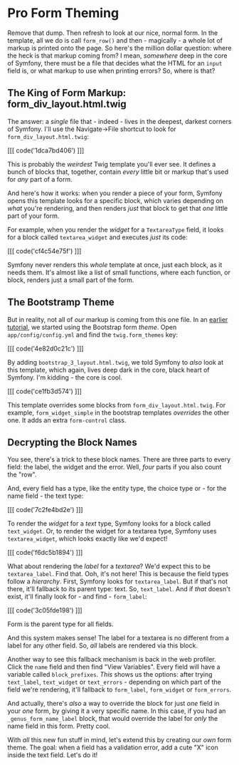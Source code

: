# Pro Form Theming

Remove that dump. Then refresh to look at our nice, normal form. In the template,
all we do is call `form_row()` and then - magically - a whole lot of markup is
printed onto the page. So here's the million dollar question: where the heck is
that markup coming from? I mean, *somewhere* deep in the core of Symfony, there must
be a file that decides what the HTML for an `input` field is, or what markup to use
when printing errors? So, where is that?

## The King of Form Markup: form_div_layout.html.twig

The answer: a *single* file that - indeed - lives in the deepest, darkest corners
of Symfony. I'll use the Navigate->File shortcut to look for `form_div_layout.html.twig`:

[[[ code('1dca7bd406') ]]]

This is probably the *weirdest* Twig template you'll ever see. It defines a bunch
of blocks that, together, contain *every* little bit or markup that's used for
*any* part of a form.

And here's how it works: when you render a piece of your form, Symfony opens this
template looks for a specific block, which varies depending on *what* you're rendering,
and then renders *just* that block to get that *one* little part of your form.

For example, when you render the *widget* for a `TextareaType` field, it looks for
a block called `textarea_widget` and executes *just* its code:

[[[ code('cf4c54e75f') ]]]

Symfony never renders this *whole* template at once, just each block, as it needs them.
It's almost like a list of small functions, where each function, or block, renders
just a small part of the form.

## The Bootstramp Theme

But in reality, not all of *our* markup is coming from this one file. In an
[earlier tutorial][symfony_forms], we started using the Bootstrap form *theme*.
Open `app/config/config.yml` and find the `twig.form_themes` key:

[[[ code('4e82d0c21c') ]]]

By adding `bootstrap_3_layout.html.twig`, we told Symfony to *also* look at this
template, which again, lives deep dark in the core, black heart of Symfony.
I'm kidding - the core is cool.

[[[ code('ce1fb3d574') ]]]

This template overrides some blocks from `form_div_layout.html.twig`. For example,
`form_widget_simple` in the bootstrap templates *overrides* the other one. It
adds an extra `form-control` class.

## Decrypting the Block Names

You see, there's a trick to these block names. There are three parts to every field:
the label, the widget and the error. Well, *four* parts if you also count the "row".

And, every field has a type, like the entity type, the choice type or - for the name
field - the text type:

[[[ code('7c2fe4bd2e') ]]]

To render the *widget* for a *text* type, Symfony looks for a block called `text_widget`.
Or, to render the widget for a textarea type, Symfony uses `textarea_widget`, which
looks exactly like we'd expect!

[[[ code('f6dc5b1894') ]]]

What about rendering the *label* for a *textarea*? We'd expect this to be `textarea_label`.
Find that. Ooh, it's not here! This is because the field types follow a *hierarchy*.
First, Symfony looks for `textarea_label`. But if that's not there, it'll fallback
to its parent type: text. So, `text_label`. And if *that* doesn't exist, it'll finally
look for - and find - `form_label`:

[[[ code('3c05fde198') ]]]

Form is the parent type for all fields.

And this system makes sense! The label for a textarea is no different from a label
for any other field. So, *all* labels are rendered via this block.

Another way to see this fallback mechanism is back in the web profiler. Click the
`name` field and then find "View Variables". Every field will have a variable
called `block_prefixes`. *This* shows us the options: after trying `text_label`,
`text_widget` or `text_errors` - depending on which part of the field we're rendering,
it'll fallback to `form_label`, `form_widget` or `form_errors`.

And actually, there's *also* a way to override the block for just *one* field in
your *one* form, by giving it a very specific name. In this case, if you had an
`_genus_form_name_label` block, that would override the label for *only* the name
field in this form. Pretty cool.

With *all* this new fun stuff in mind, let's extend this by creating our *own* form
theme. The goal: when a field has a validation error, add a cute "X" icon inside the
text field. Let's do it!


[symfony_forms]: [http://knpuniversity.com/screencast/symfony-forms/render-form-bootstrap]

